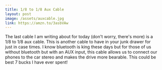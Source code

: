 ```yaml
---
title: 1/8 to 1/8 Aux Cable
layout: post
image: /assets/auxcable.jpg
link: https://amzn.to/3asbVAw
---
```


The last cable I am writing about for today (don't worry, there's more) is a 1/8 to 1/8 aux cable. This is another cable to have in your junk drawer for just in case times. I know bluetooth is king these days but for those of us without bluetooth but with an AUX input, this cable allows us to connect our phones to the car stereo and makes the drive more bearable. This could be best 7 bucks I have ever spent!